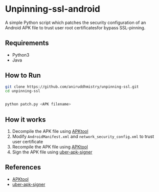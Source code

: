# Unpinning-ssl-android

A simple Python script which patches the security configuration of an Android APK file to trust user root certificatesfor bypass SSL-pinning.

## Requirements

- Python3
- Java

## How to Run

```sh
git clone https://github.com/aniruddhmistry/unpinning-ssl.git
cd unpinning-ssl


python patch.py <APK filename>
```

## How it works

1. Decompile the APK file using [APKtool](https://ibotpeaches.github.io/Apktool/install/)
2. Modify `AndroidManifest.xml` and `network_security_config.xml` to trust user certificate
3. Recompile the APK file using [APKtool](https://ibotpeaches.github.io/Apktool/install/)
4. Sign the APK file using [uber-apk-signer](https://github.com/patrickfav/uber-apk-signer)

## References

- [APKtool](https://ibotpeaches.github.io/Apktool/install/)
- [uber-apk-signer](https://github.com/patrickfav/uber-apk-signer)
